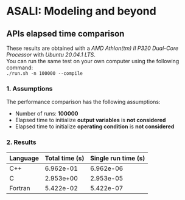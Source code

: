 # **ASALI: Modeling and beyond**  
## **APIs elapsed time comparison**  
These results are obtained with a *AMD Athlon(tm) II P320 Dual-Core Processor* with *Ubuntu 20.04.1 LTS*.  
You can run the same test on your own computer using the following command:  
`./run.sh -n 100000 --compile`  
### 1. Assumptions  
The performance comparison has the following assumptions:  
* Number of runs: **100000**  
* Elapsed time to initialize **output variables** is **not considered**  
* Elapsed time to initialize **operating condition** is **not considered**  
### 2. Results  
|Language|Total time (s)|Single run time (s)|
|--------|----------------|-------------------|
|C++|6.962e-01|6.962e-06| 
|C|2.953e+00|2.953e-05| 
|Fortran|5.422e-02|5.422e-07| 
